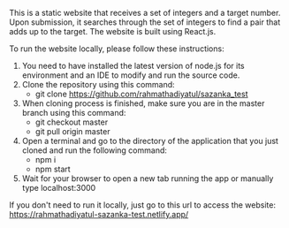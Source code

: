 This is a static website that receives a set of integers and a target number. Upon submission, it searches through the set of integers to find a pair that adds up to the target. The website is built using React.js.

To run the website locally, please follow these instructions:
1. You need to have installed the latest version of node.js for its environment and an IDE to modify and run the source code.
2. Clone the repository using this command:
    - git clone https://github.com/rahmathadiyatul/sazanka_test
3. When cloning process is finished, make sure you are in the master branch using this command:
    - git checkout master
    - git pull origin master
4. Open a terminal and go to the directory of the application that you just cloned and run the following command:
    - npm i
    - npm start
5. Wait for your browser to open a new tab running the app or manually type localhost:3000

If you don't need to run it locally, just go to this url to access the website:
https://rahmathadiyatul-sazanka-test.netlify.app/
